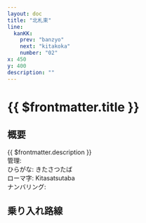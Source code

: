 ```yaml
---
layout: doc
title: "北札束"
line:
  kanKK:
    prev: "banzyo"
    next: "kitakoka"
    number: "02"
x: 450
y: 400
description: ""
---
```


# {{ $frontmatter.title }} <ViewinMap />
<!-- ![駅の写真の説明](駅の写真のURL) -->

<Family />

## 概要
{{ $frontmatter.description }}  
管理:   
ひらがな: きたさつたば  
ローマ字: Kitasatsutaba  
ナンバリング: <Numberling />

## 乗り入れ路線
<LineInfo />